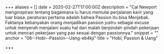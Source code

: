 +++
aliases = []
date = 2020-02-27T17:00:00Z
description = "Cal Newport menginspirasi tentang bagaimana lu harus memulai perjalanan karir yang luar biasa. peraturan pertama adalah bahwa Passion itu bisa Menjebak. Faktanya kebanyakan orang menjadikan passion justru sebagai excuse untuk menyerah menjalani suatu hal dan malah berpindah-pindah pekerjaan untuk mencari pekerjaan yang pas sesuai dengan passionnya."
snippet = ""
anchor = "06--Hobi--Passion--Uang-eb4kji"
title = "Hobi, Passion & Uang"

+++
